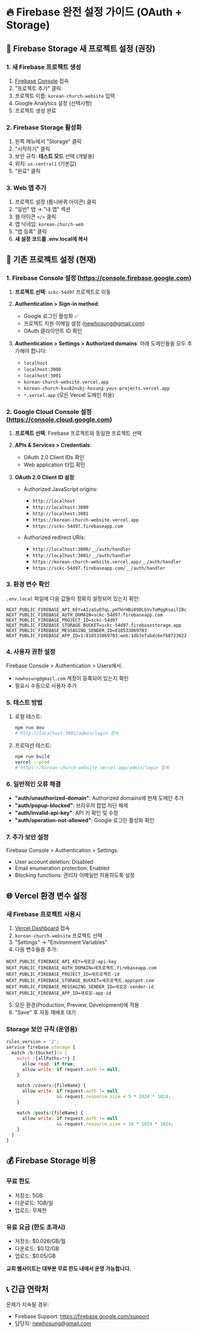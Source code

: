 # 🔥 Firebase 완전 설정 가이드 (OAuth + Storage)

## 🚀 Firebase Storage 새 프로젝트 설정 (권장)

### 1. 새 Firebase 프로젝트 생성
1. [Firebase Console](https://console.firebase.google.com/) 접속
2. "프로젝트 추가" 클릭
3. 프로젝트 이름: `korean-church-website` 입력
4. Google Analytics 설정 (선택사항)
5. 프로젝트 생성 완료

### 2. Firebase Storage 활성화
1. 왼쪽 메뉴에서 "Storage" 클릭
2. "시작하기" 클릭
3. 보안 규칙: **테스트 모드** 선택 (개발용)
4. 위치: `us-central1` (기본값)
5. "완료" 클릭

### 3. Web 앱 추가
1. 프로젝트 설정 (톱니바퀴 아이콘) 클릭
2. "일반" 탭 → "내 앱" 섹션
3. 웹 아이콘 `</>` 클릭
4. 앱 닉네임: `korean-church-web`
5. "앱 등록" 클릭
6. **새 설정 코드를 .env.local에 복사**

## 📁 기존 프로젝트 설정 (현재)

### 1. Firebase Console 설정 (https://console.firebase.google.com)

1. **프로젝트 선택**: `sckc-54d97` 프로젝트로 이동

2. **Authentication > Sign-in method**:
   - Google 로그인 활성화 ✅
   - 프로젝트 지원 이메일 설정 (newhosung@gmail.com)
   - OAuth 클라이언트 ID 확인

3. **Authentication > Settings > Authorized domains**:
   아래 도메인들을 모두 추가해야 합니다:
   - `localhost`
   - `localhost:3000`
   - `localhost:3001`
   - `korean-church-website.vercel.app`
   - `korean-church-kvu82nvbj-hosung-yous-projects.vercel.app`
   - `*.vercel.app` (모든 Vercel 도메인 허용)

### 2. Google Cloud Console 설정 (https://console.cloud.google.com)

1. **프로젝트 선택**: Firebase 프로젝트와 동일한 프로젝트 선택

2. **APIs & Services > Credentials**:
   - OAuth 2.0 Client IDs 확인
   - Web application 타입 확인

3. **OAuth 2.0 Client ID 설정**:
   - Authorized JavaScript origins:
     - `http://localhost`
     - `http://localhost:3000`
     - `http://localhost:3001`
     - `https://korean-church-website.vercel.app`
     - `https://sckc-54d97.firebaseapp.com`
   
   - Authorized redirect URIs:
     - `http://localhost:3000/__/auth/handler`
     - `http://localhost:3001/__/auth/handler`
     - `https://korean-church-website.vercel.app/__/auth/handler`
     - `https://sckc-54d97.firebaseapp.com/__/auth/handler`

### 3. 환경 변수 확인

`.env.local` 파일에 다음 값들이 정확히 설정되어 있는지 확인:

```env
NEXT_PUBLIC_FIREBASE_API_KEY=AIzaSyDTqL_pHTHrHBi09DLGVv7oMqgKsailIBc
NEXT_PUBLIC_FIREBASE_AUTH_DOMAIN=sckc-54d97.firebaseapp.com
NEXT_PUBLIC_FIREBASE_PROJECT_ID=sckc-54d97
NEXT_PUBLIC_FIREBASE_STORAGE_BUCKET=sckc-54d97.firebasestorage.app
NEXT_PUBLIC_FIREBASE_MESSAGING_SENDER_ID=818533869703
NEXT_PUBLIC_FIREBASE_APP_ID=1:818533869703:web:1db7efabdc6ef68723022
```

### 4. 사용자 권한 설정

Firebase Console > Authentication > Users에서:
- `newhosung@gmail.com` 계정이 등록되어 있는지 확인
- 필요시 수동으로 사용자 추가

### 5. 테스트 방법

1. 로컬 테스트:
   ```bash
   npm run dev
   # http://localhost:3001/admin/login 접속
   ```

2. 프로덕션 테스트:
   ```bash
   npm run build
   vercel --prod
   # https://korean-church-website.vercel.app/admin/login 접속
   ```

### 6. 일반적인 오류 해결

- **"auth/unauthorized-domain"**: Authorized domains에 현재 도메인 추가
- **"auth/popup-blocked"**: 브라우저 팝업 차단 해제
- **"auth/invalid-api-key"**: API 키 확인 및 수정
- **"auth/operation-not-allowed"**: Google 로그인 활성화 확인

### 7. 추가 보안 설정

Firebase Console > Authentication > Settings:
- User account deletion: Disabled
- Email enumeration protection: Enabled
- Blocking functions: 관리자 이메일만 허용하도록 설정

## 🌐 Vercel 환경 변수 설정

### 새 Firebase 프로젝트 사용시
1. [Vercel Dashboard](https://vercel.com/dashboard) 접속
2. `korean-church-website` 프로젝트 선택
3. "Settings" → "Environment Variables"
4. 다음 변수들을 추가:

```env
NEXT_PUBLIC_FIREBASE_API_KEY=새로운-api-key
NEXT_PUBLIC_FIREBASE_AUTH_DOMAIN=새프로젝트.firebaseapp.com
NEXT_PUBLIC_FIREBASE_PROJECT_ID=새프로젝트-id
NEXT_PUBLIC_FIREBASE_STORAGE_BUCKET=새프로젝트.appspot.com
NEXT_PUBLIC_FIREBASE_MESSAGING_SENDER_ID=새로운-sender-id
NEXT_PUBLIC_FIREBASE_APP_ID=새로운-app-id
```

5. 모든 환경(Production, Preview, Development)에 적용
6. "Save" 후 자동 재배포 대기

### Storage 보안 규칙 (운영용)

```javascript
rules_version = '2';
service firebase.storage {
  match /b/{bucket}/o {
    match /{allPaths=**} {
      allow read: if true;
      allow write: if request.auth != null;
    }

    match /covers/{fileName} {
      allow write: if request.auth != null
                   && request.resource.size < 5 * 1024 * 1024;
    }

    match /posts/{fileName} {
      allow write: if request.auth != null
                   && request.resource.size < 10 * 1024 * 1024;
    }
  }
}
```

## 💰 Firebase Storage 비용

### 무료 한도
- 저장소: 5GB
- 다운로드: 1GB/일
- 업로드: 무제한

### 유료 요금 (한도 초과시)
- 저장소: $0.026/GB/월
- 다운로드: $0.12/GB
- 업로드: $0.05/GB

**교회 웹사이트는 대부분 무료 한도 내에서 운영 가능합니다.**

## 📞 긴급 연락처

문제가 지속될 경우:
- Firebase Support: https://firebase.google.com/support
- 담당자: newhosung@gmail.com